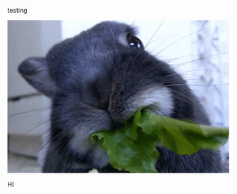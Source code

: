  testing

![grab-landing-page](https://raw.githubusercontent.com/sododuk32/shop/bc93cf0785c6d8de29adabfa0bec5308be14e1a9/pages/brr.gif)

HI

<!-- https://stackoverflow.com/questions/34341808/is-there-a-way-to-add-a-gif-to-a-markdown-file
 -->
